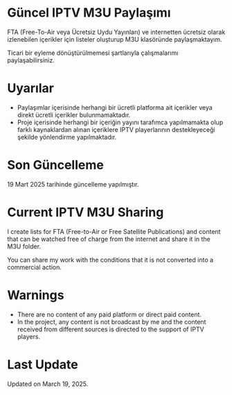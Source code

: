 # Güncel IPTV M3U Paylaşımı
FTA (Free-To-Air veya Ücretsiz Uydu Yayınları) ve internetten ücretsiz olarak izlenebilen içerikler için listeler oluşturup M3U klasöründe paylaşmaktayım.

Ticari bir eyleme dönüştürülmemesi şartlarıyla çalışmalarımı paylaşabilirsiniz.

# Uyarılar
* Paylaşımlar içerisinde herhangi bir ücretli platforma ait içerikler veya direkt ücretli içerikler bulunmamaktadır.
* Proje içerisinde herhangi bir içeriğin yayını tarafımca yapılmamakta olup farklı kaynaklardan alınan içeriklere IPTV playerlarının destekleyeceği şekilde yönlendirme yapılmaktadır.

# Son Güncelleme
19 Mart 2025 tarihinde güncelleme yapılmıştır.

#
#
#
# Current IPTV M3U Sharing
I create lists for FTA (Free-to-Air or Free Satellite Publications) and content that can be watched free of charge from the internet and share it in the M3U folder.

You can share my work with the conditions that it is not converted into a commercial action.

# Warnings
* There are no content of any paid platform or direct paid content.
* In the project, any content is not broadcast by me and the content received from different sources is directed to the support of IPTV players.

# Last Update
Updated on March 19, 2025.
